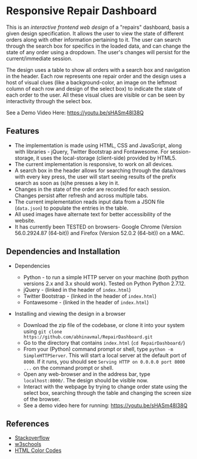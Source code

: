 # Responsive Repair Dashboard

This is an *interactive frontend web design* of a "repairs" dashboard, basis a given design specification. It allows the user to view the state of different orders along with other information pertaining to it. The user can search through the search box for specifics in the loaded data, and can change the state of any order using a dropdown. The user's changes will persist for the current/immediate session.

The design uses a table to show all orders with a search box and navigation in the header. Each row represents one repair order and the design uses a host of visual clues (like a background-color, an image on the leftmost column of each row and design of the select box) to indicate the state of each order to the user. All these visual clues are visible or can be seen by interactivity through the select box.

See a Demo Video Here: https://youtu.be/sHASm48l38Q 


## Features

* The implementation is made using HTML, CSS and JavaScript, along with libraries - jQuery, Twitter Bootstrap and Fontawesome. For session-storage, it uses the local-storage (client-side) provided by HTML5.
* The current implementation is responsive, to work on all devices.
* A search box in the header allows for searching through the data/rows with every key press, the user will start seeing results of the prefix search as soon as (s)he presses a key in it.
* Changes in the state of the order are recorded for each session. Changes persist after refresh and across multiple tabs.
* The current implementation reads input data from a JSON file (`data.json`) to populate the entries in the table.
* All used images have alternate text for better accessibility of the website.
* It has currently been TESTED on browsers- Google Chrome (Version 56.0.2924.87 (64-bit)) and Firefox (Version 52.0.2 (64-bit)) on a MAC.


## Dependencies and Installation

* Dependencies
  * Python - to run a simple HTTP server on your machine (both python versions 2.x and 3.x should work). Tested on Python Python 2.7.12.
  * jQuery - (linked in the header of `index.html`)
  * Twitter Bootstrap - (linked in the header of `index.html`)
  * Fontawesome - (linked in the header of `index.html`)
 
* Installing and viewing the design in a browser
  * Download the zip file of the codebase, or clone it into your system using `git clone https://github.com/abhinavmal/RepairDashboard.git`
  * Go to the directory that contains `index.html` (`cd RepairDashboard/`)  
  * From your (Python) command prompt or shell, type `python -m SimpleHTTPServer`. This will start a local server at the default port of `8000`. If it runs, you should see `Serving HTTP on 0.0.0.0 port 8000 ...` on the command prompt or shell.
  * Open any web-browser and in the address bar, type `localhost:8000/`. The design should be visible now.
  * Interact with the webpage by trying to change order state using the select box, searching through the table and changing the screen size of the browser.
  * See a demo video here for running: https://youtu.be/sHASm48l38Q

## References

* [Stackoverflow](http://www.stackoverflow.com)
* [w3schools](https://www.w3schools.com)
* [HTML Color Codes](http://html-color-codes.info)
